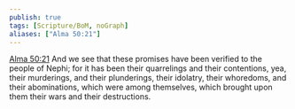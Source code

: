 ```yaml
---
publish: true
tags: [Scripture/BoM, noGraph]
aliases: ["Alma 50:21"]
---
```

[Alma 50:21](https://churchofjesuschrist.org/study/scriptures/bofm/alma/50?lang=eng&id=p21#p21) And we see that these promises have been verified to the people of Nephi; for it has been their quarrelings and their contentions, yea, their murderings, and their plunderings, their idolatry, their whoredoms, and their abominations, which were among themselves, which brought upon them their wars and their destructions.
